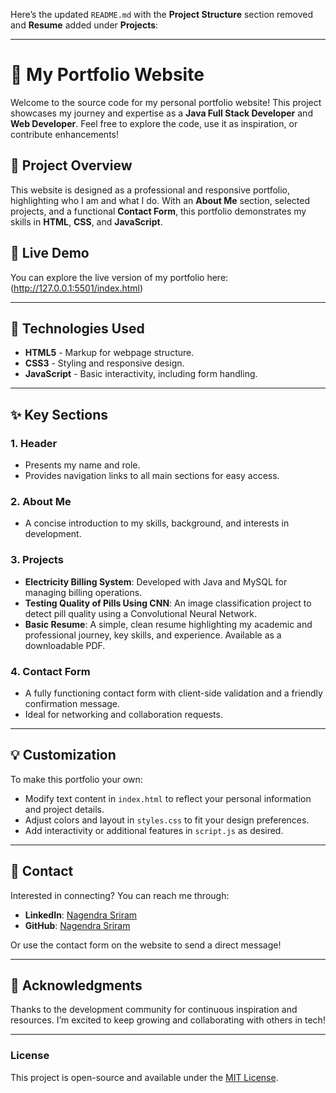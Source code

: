 Here’s the updated `README.md` with the **Project Structure** section removed and **Resume** added under **Projects**:

---

# 📂 My Portfolio Website

Welcome to the source code for my personal portfolio website! This project showcases my journey and expertise as a **Java Full Stack Developer** and **Web Developer**. Feel free to explore the code, use it as inspiration, or contribute enhancements!

## 🌟 Project Overview

This website is designed as a professional and responsive portfolio, highlighting who I am and what I do. With an **About Me** section, selected projects, and a functional **Contact Form**, this portfolio demonstrates my skills in **HTML**, **CSS**, and **JavaScript**.

## 🚀 Live Demo

You can explore the live version of my portfolio here: (http://127.0.0.1:5501/index.html)

---

## 🔧 Technologies Used

- **HTML5** - Markup for webpage structure.
- **CSS3** - Styling and responsive design.
- **JavaScript** - Basic interactivity, including form handling.

---

## ✨ Key Sections

### 1. **Header**
   - Presents my name and role.
   - Provides navigation links to all main sections for easy access.

### 2. **About Me**
   - A concise introduction to my skills, background, and interests in development.

### 3. **Projects**
   - **Electricity Billing System**: Developed with Java and MySQL for managing billing operations.
   - **Testing Quality of Pills Using CNN**: An image classification project to detect pill quality using a Convolutional Neural Network.
   - **Basic Resume**: A simple, clean resume highlighting my academic and professional journey, key skills, and experience. Available as a downloadable PDF.

### 4. **Contact Form**
   - A fully functioning contact form with client-side validation and a friendly confirmation message.
   - Ideal for networking and collaboration requests.

---

## 💡 Customization

To make this portfolio your own:
- Modify text content in `index.html` to reflect your personal information and project details.
- Adjust colors and layout in `styles.css` to fit your design preferences.
- Add interactivity or additional features in `script.js` as desired.

---

## 💬 Contact

Interested in connecting? You can reach me through:
- **LinkedIn**: [Nagendra Sriram](https://linkedin.com/in/your-profile)
- **GitHub**: [Nagendra Sriram](https://github.com/Nagendrasriram)
  
Or use the contact form on the website to send a direct message!

---

## 🎉 Acknowledgments

Thanks to the development community for continuous inspiration and resources. I’m excited to keep growing and collaborating with others in tech!

---

### License

This project is open-source and available under the [MIT License](LICENSE).

